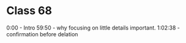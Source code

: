 # Class 68

0:00 - Intro
59:50 - why focusing on little details important.
1:02:38 -  confirmation before delation

